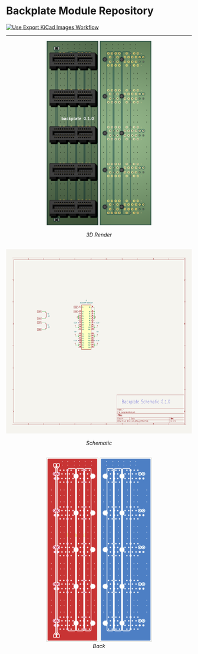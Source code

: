 # Backplate Module Repository

[![Use Export KiCad Images Workflow](../../actions/workflows/use-export-kicad.yml/badge.svg)](../../actions/workflows/use-export-kicad.yml)

---

<div align="center">
  <div>
    <img src="images/board.front.png" alt="3D Render" height="500">
    <img src="images/board.back.png" alt="3D Render" height="500">
    <p><em>3D Render</em></p>
  </div>
  <br>

  <div>
    <img src="images/sch.svg" alt="Schematic" height="500"><br>
    <p><em>Schematic</em></p>
  </div>
  <br>
  
  <div>
    <img src="images/pcbf.png" alt="Front" height="500">
    <img src="images/pcbb.png" alt="Back" height="500"><br>
    <em>Back</em>
  </div>
</div>
